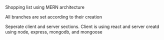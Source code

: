 Shopping list using MERN architecture

All branches are set according to their creation

Seperate client and server sections. Client is using react and server creatd using node, express, mongodb, and mongoose
